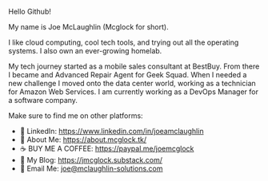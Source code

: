 Hello Github!

My name is Joe McLaughlin (Mcglock for short).

I like cloud computing, cool tech tools, and trying out all the operating systems. I also own an ever-growing homelab.

My tech journey started as a mobile sales consultant at BestBuy. From there I became and Advanced Repair Agent for Geek Squad. When I needed a new challenge I moved onto the data center world, working as a technician for Amazon Web Services. I am currently working as a DevOps Manager for a software company.

Make sure to find me on other platforms:

- 💼 LinkedIn: https://www.linkedin.com/in/joeamclaughlin
- 🚀 About Me: https://about.mcglock.tk/
- ☕ BUY ME A COFFEE: https://paypal.me/joemcglock
- 🔗 My Blog: https://jmcglock.substack.com/
- 📨 Email Me: joe@mclaughlin-solutions.com
